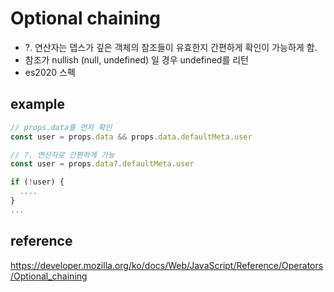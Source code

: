 # Optional chaining

- ?. 연산자는 뎁스가 깊은 객체의 참조들이 유효한지 간편하게 확인이 가능하게 함.
- 참조가 nullish (null, undefined) 일 경우 undefined를 리턴
- es2020 스펙

## example

```javascript
// props.data를 먼저 확인
const user = props.data && props.data.defaultMeta.user

// ?. 연산자로 간편하게 가능
const user = props.data?.defaultMeta.user

if (!user) {
  ....
}
...

```


## reference
https://developer.mozilla.org/ko/docs/Web/JavaScript/Reference/Operators/Optional_chaining